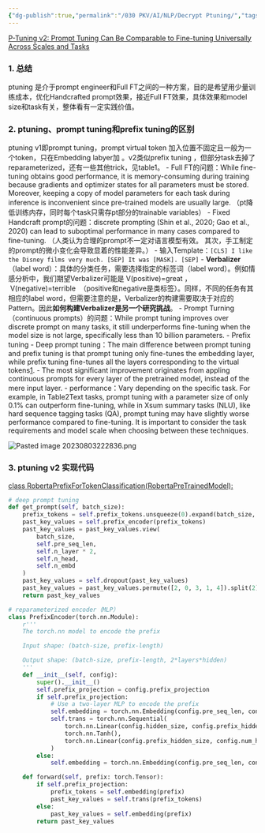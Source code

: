 ```yaml
---
{"dg-publish":true,"permalink":"/030 PKV/AI/NLP/Decrypt Ptuning/","tags":["gardenEntry"]}
---
```




[P-Tuning v2: Prompt Tuning Can Be Comparable to Fine-tuning Universally Across Scales and Tasks](https://arxiv.org/abs/2110.07602)
### 1. 总结
ptuning 是介于prompt engineer和Full FT之间的一种方案，目的是希望用少量训练成本，优化Handcrafted prompt效果，接近Full FT效果，具体效果和model size和task有关，整体看有一定实践价值。
### 2. ptuning、prompt tuning和prefix tuning的区别
ptuning v1即prompt tuning，prompt virtual token 加入位置不固定且一般为一个token，只在Embedding labyer加 。v2类似prefix tuning ，但部分task去掉了reparameterized，还有一些其他trick，见table1。
	- Full FT的问题：While fine-tuning obtains good performance, it is memory-consuming during training because gradients and optimizer states for all parameters must be stored. Moreover, keeping a copy of model parameters for each task during inference is inconvenient since pre-trained models are usually large. （pt降低训练内存，同时每个task只需存pt部分的trainable variables）
	- Fixed Handcraft prompt的问题：discrete prompting (Shin et al., 2020; Gao et al., 2020) can lead to suboptimal performance in many cases compared to fine-tuning.  （人类认为合理的prompt不一定对语言模型有效。 其次，手工制定的prompt的微小变化会导致显着的性能差异。）
		- 输入Template：`[CLS] I like the Disney films very much. [SEP] It was [MASK]. [SEP]`
		- **Verbalizer**（label word）：具体的分类任务，需要选择指定的标签词（label word）。例如情感分析中，我们期望Verbalizer可能是 V(positive)=great ，  V(negative)=terrible  （positive和negative是类标签）。同样，不同的任务有其相应的label word，但需要注意的是，Verbalizer的构建需要取决于对应的Pattern。因此**如何构建Verbalizer是另一个研究挑战**。
	- Prompt Turning（continuous prompts）的问题：While prompt tuning improves over discrete prompt on many tasks, it still underperforms fine-tuning when the model size is not large, specifically less than 10 billion parameters.
	-  Prefix tuning - Deep prompt tuning：The main difference between prompt tuning and prefix tuning is that prompt tuning only fine-tunes the embedding layer, while prefix tuning fine-tunes all the layers corresponding to the virtual tokens[1](https://www.cnblogs.com/gogoSandy/p/17202169.html).
		- The most significant improvement originates from appling continuous prompts for every layer of the pretrained model, instead of the mere input layer.
	- performance：Vary depending on the specific task. For example, in Table2Text tasks, prompt tuning with a parameter size of only 0.1% can outperform fine-tuning, while in Xsum summary tasks (NLU), like hard sequence tagging tasks (QA), prompt tuning may have slightly worse performance compared to fine-tuning. It is important to consider the task requirements and model scale when choosing between these techniques.

![Pasted image 20230803222836.png](/img/user/990%20Attachment/Pasted%20image%2020230803222836.png)

### 3. ptuning v2 实现代码
[class RobertaPrefixForTokenClassification(RobertaPreTrainedModel):](https://github.com/THUDM/P-tuning-v2/blob/1cd083ece14762e81a049c3ca4b47517801e7e4a/model/token_classification.py#L221-L222)
```python
# deep prompt tuning
def get_prompt(self, batch_size):
	prefix_tokens = self.prefix_tokens.unsqueeze(0).expand(batch_size, -1).to(self.roberta.device)
	past_key_values = self.prefix_encoder(prefix_tokens)
	past_key_values = past_key_values.view(
		batch_size,
		self.pre_seq_len,
		self.n_layer * 2, 
		self.n_head,
		self.n_embd
	)
	past_key_values = self.dropout(past_key_values)
	past_key_values = past_key_values.permute([2, 0, 3, 1, 4]).split(2)
	return past_key_values

# reparameterized encoder（MLP）
class PrefixEncoder(torch.nn.Module):
    r'''
    The torch.nn model to encode the prefix

    Input shape: (batch-size, prefix-length)

    Output shape: (batch-size, prefix-length, 2*layers*hidden)
    '''
    def __init__(self, config):
        super().__init__()
        self.prefix_projection = config.prefix_projection
        if self.prefix_projection:
            # Use a two-layer MLP to encode the prefix
            self.embedding = torch.nn.Embedding(config.pre_seq_len, config.hidden_size)
            self.trans = torch.nn.Sequential(
                torch.nn.Linear(config.hidden_size, config.prefix_hidden_size),
                torch.nn.Tanh(),
                torch.nn.Linear(config.prefix_hidden_size, config.num_hidden_layers * 2 * config.hidden_size)
            )
        else:
            self.embedding = torch.nn.Embedding(config.pre_seq_len, config.num_hidden_layers * 2 * config.hidden_size)

    def forward(self, prefix: torch.Tensor):
        if self.prefix_projection:
            prefix_tokens = self.embedding(prefix)
            past_key_values = self.trans(prefix_tokens)
        else:
            past_key_values = self.embedding(prefix)
        return past_key_values
```







